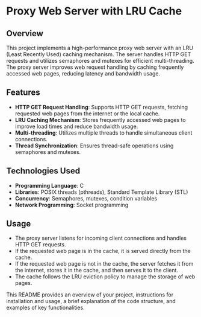 # Proxy Web Server with LRU Cache

## Overview

This project implements a high-performance proxy web server with an LRU (Least Recently Used) caching mechanism. The server handles HTTP GET requests and utilizes semaphores and mutexes for efficient multi-threading. The proxy server improves web request handling by caching frequently accessed web pages, reducing latency and bandwidth usage.

## Features

- **HTTP GET Request Handling**: Supports HTTP GET requests, fetching requested web pages from the internet or the local cache.
- **LRU Caching Mechanism**: Stores frequently accessed web pages to improve load times and reduce bandwidth usage.
- **Multi-threading**: Utilizes multiple threads to handle simultaneous client connections.
- **Thread Synchronization**: Ensures thread-safe operations using semaphores and mutexes.

## Technologies Used

- **Programming Language**: C
- **Libraries**: POSIX threads (pthreads), Standard Template Library (STL)
- **Concurrency**: Semaphores, mutexes, condition variables
- **Network Programming**: Socket programming


## Usage

- The proxy server listens for incoming client connections and handles HTTP GET requests.
- If the requested web page is in the cache, it is served directly from the cache.
- If the requested web page is not in the cache, the server fetches it from the internet, stores it in the cache, and then serves it to the client.
- The cache follows the LRU eviction policy to manage the storage of web pages.


This README provides an overview of your project, instructions for installation and usage, a brief explanation of the code structure, and examples of key functionalities.


